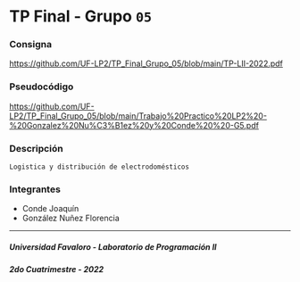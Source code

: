 # TP Final - Grupo `05`
### Consigna
   https://github.com/UF-LP2/TP_Final_Grupo_05/blob/main/TP-LII-2022.pdf
   
### Pseudocódigo
   https://github.com/UF-LP2/TP_Final_Grupo_05/blob/main/Trabajo%20Practico%20LP2%20-%20Gonzalez%20Nu%C3%B1ez%20y%20Conde%20%20-G5.pdf
### Descripción
    Logistica y distribución de electrodomésticos
### Integrantes
- Conde Joaquín
- González Nuñez Florencia
---
##### Universidad Favaloro - Laboratorio de Programación II
##### 2do Cuatrimestre - 2022
